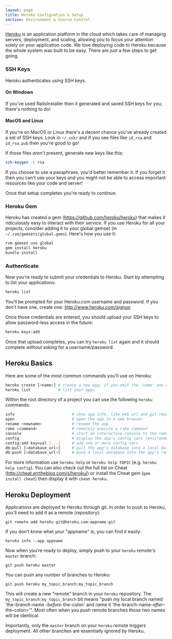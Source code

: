 ```yaml
---
layout: page
title: Heroku Configuation & Setup
section: Environment & Source Control
---
```


[Heroku](http://www.heroku.com/) is an application platform in the cloud which takes care of managing servers, deployment, and scaling, allowing you to focus your attention solely on your application code.  We love deploying code to Heroku because the whole system was built to be easy. There are just a few steps to get going.

### SSH Keys

Heroku authenticates using SSH keys.

#### On Windows

If you've used RailsInstaller then it generated and saved SSH keys for you; there's nothing to do!

#### MacOS and Linux

If you're on MacOS or Linux there's a decent chance you've already created a set of SSH keys. Look in `~/.ssh/` and if you see files like `id_rsa` and `id_rsa.pub` then you're good to go!

If those files *aren't* present, generate new keys like this:

```bash
ssh-keygen -t rsa
```

If you choose to use a passphrase, you'd better remember it. If you forget it then you can't use your keys and you might not be able to access important resources like your code and server!

Once that setup completes you're ready to continue.

### Heroku Gem

Heroku has created a gem (https://github.com/heroku/heroku) that makes it ridiculously easy to interact with their service. If you use Heroku for all your projects, consider adding it to your global gemset (in `~/.rvm/gemsets/global.gems`).  Here's how you use it:

```bash
rvm gemset use global
gem install heroku
bundle install
```

### Authenticate

Now you're ready to submit your credentials to Heroku. Start by attempting to list your applications:

```bash
heroku list
```

You'll be prompted for your Heroku.com username and password. If you don't have one, create one: http://www.heroku.com/signup

Once those credentials are entered, you should upload your SSH keys to allow password-less access in the future:

```bash
heroku keys:add
```

Once that upload completes, you can try `heroku list` again and it should complete *without* asking for a username/password.

## Heroku Basics

Here are some of the most common commands you'll use on Heroku:

```bash
heroku create [<name>] # create a new app; if you omit the 'name' one will be provided for you
heroku list            # list your apps
```

Within the root directory of a project you can use the following `heroku` commands:

```bash
info                         # show app info, like web url and git repo
open                         # open the app in a web browser
rename <newname>             # rename the app
rake <command>               # remotely execute a rake command
console                      # start an interactive console to the remote app
config                       # display the app's config vars (environment)
config:add key=val [...]     # add one or more config vars
db:pull [<database_url>]     # pull the app's database into a local database
db:push [<database_url>]     # push a local database into the app's remote
```

For more information use `heroku help` or `heroku help TOPIC` (e.g. `heroku help config`).  You can also check out the full list on Cheat (http://cheat.errtheblog.com/s/heroku/) or install the Cheat gem (`gem install cheat`) then display it with `cheat heroku`.

## Heroku Deployment ##

Applications are deployed to Heroku through git.  In order to push to Heroku, you'll need to add it as a remote (repository):

    git remote add heroku git@heroku.com:appname.git

If you don't know what your "appname" is, you can find it easily:

    heroku info --app appname

Now when you're ready to deploy, simply push to your `heroku` remote's `master` branch:

    git push heroku master

You can push any number of branches to Heroku:

    git push heroku my_topic_branch:my_topic_branch

This will create a new "remote" branch in your `heroku` repository.  The `my_topic_branch:my_topic_branch` bit means "push my local branch named 'the-branch-name -_before_-the-colon' and name it 'the-branch-name-_after_-the-colon>'".  Most often when you push remote branches those two names will be identical.

Importantly, only the `master` branch on your `heroku` remote triggers deployment.  All other branches are essentially ignored by Heroku.